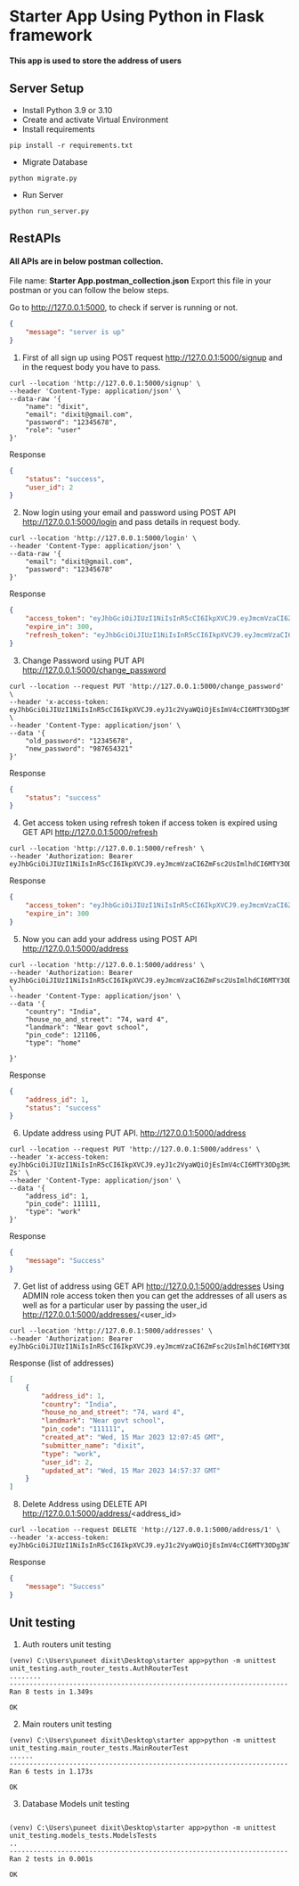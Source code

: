 # Starter App Using Python in Flask framework
#### This app is used to store the address of users

## Server Setup
* Install Python 3.9 or 3.10
* Create and activate Virtual Environment
* Install requirements
```commandline
pip install -r requirements.txt
```
* Migrate Database
```commandline
python migrate.py
```
* Run Server
```commandline
python run_server.py
```

## RestAPIs
#### All APIs are in below postman collection. 
File name: **Starter App.postman_collection.json** 
Export this file in your postman or you can follow the below steps.

Go to http://127.0.0.1:5000, to check if server is running or not.
```json
{
    "message": "server is up"
}
```

1. First of all sign up using POST request http://127.0.0.1:5000/signup and in the request body you have to pass.
```text
curl --location 'http://127.0.0.1:5000/signup' \
--header 'Content-Type: application/json' \
--data-raw '{
    "name": "dixit",
    "email": "dixit@gmail.com",
    "password": "12345678",
    "role": "user"
}'
```
Response
```json
{
    "status": "success",
    "user_id": 2
}
```

2. Now login using your email and password using POST API http://127.0.0.1:5000/login and pass details in request body.
```text
curl --location 'http://127.0.0.1:5000/login' \
--header 'Content-Type: application/json' \
--data-raw '{
    "email": "dixit@gmail.com",
    "password": "12345678"
}'
```
Response
```json
{
    "access_token": "eyJhbGciOiJIUzI1NiIsInR5cCI6IkpXVCJ9.eyJmcmVzaCI6ZmFsc2UsImlhdCI6MTY3ODg4MjA1NiwianRpIjoiNzQwMWZlNjYtNjc3Yy00MGFkLWI2NzItZDA0YzU2ZjViOTFhIiwidHlwZSI6ImFjY2VzcyIsInN1YiI6eyJ1c2VyX2lkIjoyfSwibmJmIjoxNjc4ODgyMDU2LCJleHAiOjE2Nzg4ODIzNTZ9.IgUKVeJnFXhZHbkAFepEa2DKNNFVWu70TKAiSQ9WjHY",
    "expire_in": 300,
    "refresh_token": "eyJhbGciOiJIUzI1NiIsInR5cCI6IkpXVCJ9.eyJmcmVzaCI6ZmFsc2UsImlhdCI6MTY3ODg4MjA1NiwianRpIjoiN2VmZjQxYjUtZWY5Ni00MjFhLWFhMWYtMjRjZTNhNGUzMzNkIiwidHlwZSI6InJlZnJlc2giLCJzdWIiOnsidXNlcl9pZCI6Mn0sIm5iZiI6MTY3ODg4MjA1NiwiZXhwIjoxNjc4OTY4NDU2fQ.gjQaJRgdebuIIiMY2kOMQXmNyUVh310P3MsAxcXYlDo"
}
```
3. Change Password using PUT API http://127.0.0.1:5000/change_password
```text
curl --location --request PUT 'http://127.0.0.1:5000/change_password' \
--header 'x-access-token: eyJhbGciOiJIUzI1NiIsInR5cCI6IkpXVCJ9.eyJ1c2VyaWQiOjEsImV4cCI6MTY3ODg3MTQ0Mn0.nwKrRHBGQIYNT3WtbwFKpPg408AwYXhzcJFQhqipBtc' \
--header 'Content-Type: application/json' \
--data '{
    "old_password": "12345678",
    "new_password": "987654321"
}'
```
Response
```json
{
    "status": "success"
}
```

4. Get access token using refresh token if access token is expired using GET API http://127.0.0.1:5000/refresh
```text
curl --location 'http://127.0.0.1:5000/refresh' \
--header 'Authorization: Bearer eyJhbGciOiJIUzI1NiIsInR5cCI6IkpXVCJ9.eyJmcmVzaCI6ZmFsc2UsImlhdCI6MTY3ODg4MjA1NiwianRpIjoiN2VmZjQxYjUtZWY5Ni00MjFhLWFhMWYtMjRjZTNhNGUzMzNkIiwidHlwZSI6InJlZnJlc2giLCJzdWIiOnsidXNlcl9pZCI6Mn0sIm5iZiI6MTY3ODg4MjA1NiwiZXhwIjoxNjc4OTY4NDU2fQ.gjQaJRgdebuIIiMY2kOMQXmNyUVh310P3MsAxcXYlDo'
```
Response
```json
{
    "access_token": "eyJhbGciOiJIUzI1NiIsInR5cCI6IkpXVCJ9.eyJmcmVzaCI6ZmFsc2UsImlhdCI6MTY3ODg4MjkxNCwianRpIjoiMjk5NTQxODUtYmVhZi00NWVmLTk0NDgtMzViOWIyZTI0ODcxIiwidHlwZSI6ImFjY2VzcyIsInN1YiI6eyJ1c2VyX2lkIjoyfSwibmJmIjoxNjc4ODgyOTE0LCJleHAiOjE2Nzg4ODMyMTR9.5KQrzuEDZXrzpi8GNcAP_CyTMuxI-EXT-uEfe5muTmY",
    "expire_in": 300
}
```
5. Now you can add your address using POST API http://127.0.0.1:5000/address
```text
curl --location 'http://127.0.0.1:5000/address' \
--header 'Authorization: Bearer eyJhbGciOiJIUzI1NiIsInR5cCI6IkpXVCJ9.eyJmcmVzaCI6ZmFsc2UsImlhdCI6MTY3ODg4MjA1NiwianRpIjoiNzQwMWZlNjYtNjc3Yy00MGFkLWI2NzItZDA0YzU2ZjViOTFhIiwidHlwZSI6ImFjY2VzcyIsInN1YiI6eyJ1c2VyX2lkIjoyfSwibmJmIjoxNjc4ODgyMDU2LCJleHAiOjE2Nzg4ODIzNTZ9.IgUKVeJnFXhZHbkAFepEa2DKNNFVWu70TKAiSQ9WjHY' \
--header 'Content-Type: application/json' \
--data '{
    "country": "India",
    "house_no_and_street": "74, ward 4",
    "landmark": "Near govt school",
    "pin_code": 121106,
    "type": "home"

}'
```
Response 
```json
{
    "address_id": 1,
    "status": "success"
}
```
6. Update address using PUT API. http://127.0.0.1:5000/address
```text
curl --location --request PUT 'http://127.0.0.1:5000/address' \
--header 'x-access-token: eyJhbGciOiJIUzI1NiIsInR5cCI6IkpXVCJ9.eyJ1c2VyaWQiOjEsImV4cCI6MTY3ODg3MzMxMH0.oAK4631KqpUOseupqQb_yELOT_pbghK0mAH_oWgv-Zs' \
--header 'Content-Type: application/json' \
--data '{
    "address_id": 1,
    "pin_code": 111111,
    "type": "work"
}'
```
Response
```json
{
    "message": "Success"
}
```
7. Get list of address using GET API http://127.0.0.1:5000/addresses
Using ADMIN role access token then you can get the addresses 
of all users as well as for a particular user by passing the user_id
http://127.0.0.1:5000/addresses/<user_id>
```text
curl --location 'http://127.0.0.1:5000/addresses' \
--header 'Authorization: Bearer eyJhbGciOiJIUzI1NiIsInR5cCI6IkpXVCJ9.eyJmcmVzaCI6ZmFsc2UsImlhdCI6MTY3ODg4MjA1NiwianRpIjoiNzQwMWZlNjYtNjc3Yy00MGFkLWI2NzItZDA0YzU2ZjViOTFhIiwidHlwZSI6ImFjY2VzcyIsInN1YiI6eyJ1c2VyX2lkIjoyfSwibmJmIjoxNjc4ODgyMDU2LCJleHAiOjE2Nzg4ODIzNTZ9.IgUKVeJnFXhZHbkAFepEa2DKNNFVWu70TKAiSQ9WjHY'
```
Response (list of addresses)
```json
[
    {
        "address_id": 1,
        "country": "India",
        "house_no_and_street": "74, ward 4",
        "landmark": "Near govt school",
        "pin_code": "111111",
        "created_at": "Wed, 15 Mar 2023 12:07:45 GMT",
        "submitter_name": "dixit",
        "type": "work",
        "user_id": 2,
        "updated_at": "Wed, 15 Mar 2023 14:57:37 GMT"
    }
]
```
8. Delete Address using DELETE API http://127.0.0.1:5000/address/<address_id>
```text
curl --location --request DELETE 'http://127.0.0.1:5000/address/1' \
--header 'x-access-token: eyJhbGciOiJIUzI1NiIsInR5cCI6IkpXVCJ9.eyJ1c2VyaWQiOjEsImV4cCI6MTY3ODg3NTU4M30.bpfLOGeeOv7x1GJ4SaoNfrzWD1VoiCM4vLoWsuGneps'
```
Response
```json
{
    "message": "Success"
}
```

## Unit testing
1. Auth routers unit testing 
```commandline
(venv) C:\Users\puneet dixit\Desktop\starter app>python -m unittest unit_testing.auth_router_tests.AuthRouterTest
........
----------------------------------------------------------------------
Ran 8 tests in 1.349s

OK
```
2. Main routers unit testing

```commandline
(venv) C:\Users\puneet dixit\Desktop\starter app>python -m unittest unit_testing.main_router_tests.MainRouterTest
......
----------------------------------------------------------------------
Ran 6 tests in 1.173s

OK
```
3. Database Models unit testing
```commandline

(venv) C:\Users\puneet dixit\Desktop\starter app>python -m unittest unit_testing.models_tests.ModelsTests
..
----------------------------------------------------------------------
Ran 2 tests in 0.001s

OK
```